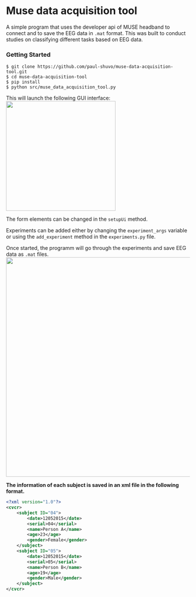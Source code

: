 # Muse data acquisition tool
A simple program that uses the developer api of MUSE headband to connect and to save the EEG data in `.mat` format. This was built to conduct studies on classifying different tasks based on EEG data.

### Getting Started
```shell
$ git clone https://github.com/paul-shuvo/muse-data-acquisition-tool.git
$ cd muse-data-acquisition-tool
$ pip install
$ python src/muse_data_acquisition_tool.py
```

This will launch the following GUI interface:
 <br /><img src="https://i.imgur.com/6E804eo.jpg" width="300">

The form elements can be changed in the `setupUi`
method.

Experiments can be added either by changing the `experiment_args` variable or using the `add_experiment` method in the `experiments.py` file.

Once started, the programm will go through the experiments and save EEG data as `.mat` files.
<br /><img src="http://i.imgur.com/iz1x6dm.jpg" width="600">   

__The information of each subject is saved in an xml file in the following format.__

```xml
<?xml version="1.0"?>
<cvcr>
    <subject ID="04">
        <date>12052015</date>
        <serial>04</serial>
        <name>Person A</name>
        <age>23</age>
        <gender>Female</gender>
    </subject>
    <subject ID="05">
        <date>12052015</date>
        <serial>05</serial>
        <name>Person B</name>
        <age>19</age>
        <gender>Male</gender>
    </subject>
</cvcr>
```
